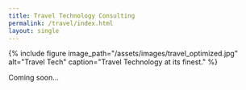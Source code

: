 ```yaml
---
title: Travel Technology Consulting
permalink: /travel/index.html
layout: single
---
```


{% include figure image_path="/assets/images/travel_optimized.jpg" alt="Travel Tech" caption="Travel Technology at its finest." %}

Coming soon...
